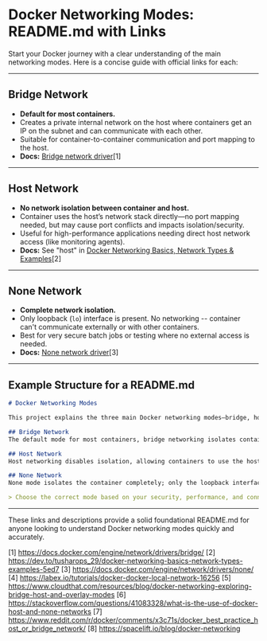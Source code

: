 # Docker Networking Modes: README.md with Links

Start your Docker journey with a clear understanding of the main networking modes. Here is a concise guide with official links for each:

***

## Bridge Network
- **Default for most containers.**
- Creates a private internal network on the host where containers get an IP on the subnet and can communicate with each other.
- Suitable for container-to-container communication and port mapping to the host.
- **Docs:** [Bridge network driver](https://docs.docker.com/engine/network/drivers/bridge/)[1]

***

## Host Network
- **No network isolation between container and host.**
- Container uses the host’s network stack directly—no port mapping needed, but may cause port conflicts and impacts isolation/security.
- Useful for high-performance applications needing direct host network access (like monitoring agents).
- **Docs:** See "host" in [Docker Networking Basics, Network Types & Examples](https://dev.to/tusharops_29/docker-networking-basics-network-types-examples-5ed7)[2]

***

## None Network
- **Complete network isolation.**
- Only loopback (`lo`) interface is present. No networking -- container can't communicate externally or with other containers.
- Best for very secure batch jobs or testing where no external access is needed.
- **Docs:** [None network driver](https://docs.docker.com/engine/network/drivers/none/)[3]

***

## Example Structure for a README.md

```markdown
# Docker Networking Modes

This project explains the three main Docker networking modes—bridge, host, and none:

## Bridge Network
The default mode for most containers, bridge networking isolates containers but allows communication on a private subnet. See: [Bridge network driver](https://docs.docker.com/engine/network/drivers/bridge/)

## Host Network
Host networking disables isolation, allowing containers to use the host’s network stack directly. Details: [Docker Networking Basics, Network Types & Examples](https://dev.to/tusharops_29/docker-networking-basics-network-types-examples-5ed7)

## None Network
None mode isolates the container completely; only the loopback interface is available. Learn more: [None network driver](https://docs.docker.com/engine/network/drivers/none/)

> Choose the correct mode based on your security, performance, and connectivity needs!

```

***

These links and descriptions provide a solid foundational README.md for anyone looking to understand Docker networking modes quickly and accurately.

[1] https://docs.docker.com/engine/network/drivers/bridge/
[2] https://dev.to/tusharops_29/docker-networking-basics-network-types-examples-5ed7
[3] https://docs.docker.com/engine/network/drivers/none/
[4] https://labex.io/tutorials/docker-docker-local-network-16256
[5] https://www.cloudthat.com/resources/blog/docker-networking-exploring-bridge-host-and-overlay-modes
[6] https://stackoverflow.com/questions/41083328/what-is-the-use-of-docker-host-and-none-networks
[7] https://www.reddit.com/r/docker/comments/x3c71s/docker_best_practice_host_or_bridge_network/
[8] https://spacelift.io/blog/docker-networking
